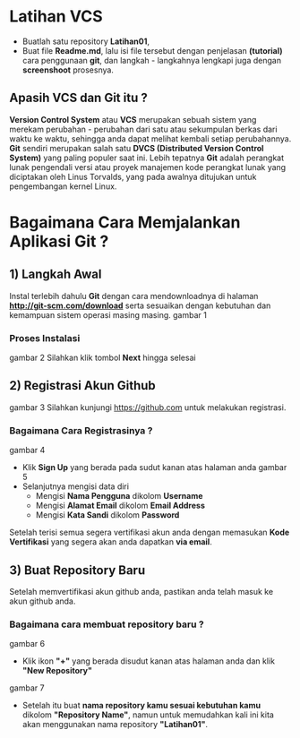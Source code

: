 # Latihan VCS

* Buatlah satu repository **Latihan01**,
* Buat file **Readme.md**, lalu isi file tersebut dengan penjelasan **(tutorial)** cara penggunaan **git**, dan langkah - langkahnya lengkapi juga dengan **screenshoot** prosesnya.

## Apasih VCS dan Git itu ?
**Version Control System** atau **VCS** merupakan sebuah sistem yang merekam perubahan - perubahan dari satu atau sekumpulan berkas dari waktu ke waktu, sehingga anda dapat melihat kembali setiap perubahannya. **Git** sendiri merupakan salah satu **DVCS (Distributed Version Control System)** yang paling populer saat ini. Lebih tepatnya **Git** adalah perangkat lunak pengendali versi atau proyek manajemen kode perangkat lunak yang diciptakan oleh Linus Torvalds, yang pada awalnya ditujukan untuk pengembangan kernel Linux. 

# Bagaimana Cara Memjalankan Aplikasi Git ?

## 1) Langkah Awal 
Instal terlebih dahulu **Git** dengan cara mendownloadnya di halaman **http://git-scm.com/download** serta sesuaikan dengan kebutuhan dan kemampuan sistem operasi masing masing.
gambar 1

### Proses Instalasi
gambar 2
Silahkan klik tombol **Next** hingga selesai

## 2) Registrasi Akun Github
gambar 3
Silahkan kunjungi https://github.com untuk melakukan registrasi. 

### Bagaimana Cara Registrasinya ?
gambar 4
* Klik **Sign Up** yang berada pada sudut kanan atas halaman anda
gambar 5
* Selanjutnya mengisi data diri
  * Mengisi **Nama Pengguna** dikolom **Username**
  * Mengisi **Alamat Email** dikolom **Email Address**
  * Mengisi **Kata Sandi** dikolom **Password**
  
Setelah terisi semua segera vertifikasi akun anda dengan memasukan **Kode Vertifikasi** yang segera akan anda dapatkan **via email**.

## 3) Buat Repository Baru
Setelah memvertifikasi akun github anda, pastikan anda telah masuk ke akun github anda.

### Bagaimana cara membuat repository baru ?
gambar 6
* Klik ikon **"+"** yang berada disudut kanan atas halaman anda dan klik **"New Repository"**

gambar 7
* Setelah itu buat **nama repository kamu sesuai kebutuhan kamu** dikolom **"Repository Name"**, namun untuk memudahkan kali ini kita akan menggunakan nama repository **"Latihan01"**.

